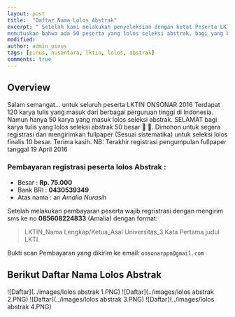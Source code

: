 ```yaml
---
layout: post
title:  "Daftar Nama Lolos Abstrak"
excerpt: " Setelah kami melakukan penyeleksian dengan ketat Peserta LKTIN ONSONAR 2016, sekitar ratusan abstrak yang masuk. Kami 
memutuskan bahwa ada 50 peserta yang lolos seleksi abstrak, bagi yang belum beruntung jangan putus asa dan terus berkarya."
modified: 
author: admin_pinus
tags: [pinus, nusantara, lktin, lolos, abstrak]
comments: true
---
```


## Overview

Salam semangat... untuk seluruh peserta LKTIN ONSONAR 2016 
Terdapat 120 karya tulis yang masuk dari berbagai perguruan tinggi di Indonesia. Namun hanya 50 karya yang masuk lolos seleksi abstrak.
SELAMAT bagi karya tulis yang lolos seleksi abstrak 50 besar  . Dimohon  untuk segera registrasi dan mengirimkan fullpaper (Sesuai sistematika) untuk seleksi lolos finalis 10 besar. Terima kasih.
NB: Terakhir registrasi pengumpulan fullpaper tanggal 19 April 2016 

### Pembayaran registrasi peserta lolos Abstrak :

- Besar 		: **Rp. 75.000** 
- Bank BRI 	 	: **0430539349** 
- Atas nama  	: an *Amalia Nurasih* 

Setelah melakukan pembayaran peserta wajib regristrasi dengan mengirim sms ke no **085608224833** (Amalia) dengan format: 

> LKTIN_Nama Lengkap/Ketua_Asal Universitas_3 Kata Pertama judul LKTI. 

Bukti scan Pembayaran yang dikirim ke email: `onsonarppn@gmail.com`

## Berikut Daftar Nama Lolos Abstrak

![Daftar](../images/lolos abstrak 1.PNG)
![Daftar](../images/lolos abstrak 2.PNG)
![Daftar](../images/lolos abstrak 3.PNG)
![Daftar](../images/lolos abstrak 4.PNG)
